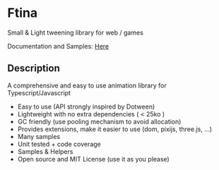 # Ftina
Small & Light tweening library for web / games

Documentation and Samples: [Here](https://kefniark.github.io/Fatina/)
## Description
A comprehensive and easy to use animation library for Typescript/Javascript

* Easy to use (API strongly inspired by Dotween)
* Lightweight with no extra dependencies ( < 25ko )
* GC friendly (use pooling mechanism to avoid allocation)
* Provides extensions, make it easier to use (dom, pixijs, three.js, ...)
* Many samples
* Unit tested + code coverage
* Samples & Helpers
* Open source and MIT License (use it as you please)